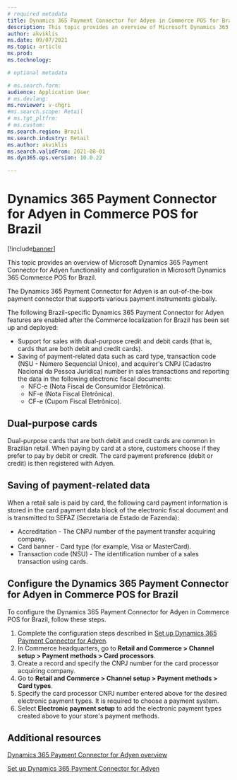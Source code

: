 ```yaml
---
# required metadata
title: Dynamics 365 Payment Connector for Adyen in Commerce POS for Brazil
description: This topic provides an overview of Microsoft Dynamics 365 Payment Connector for Adyen functionality and configuration in Microsoft Dynamics 365 Commerce POS for Brazil.
author: akviklis
ms.date: 09/07/2021
ms.topic: article
ms.prod: 
ms.technology: 

# optional metadata

# ms.search.form:
audience: Application User
# ms.devlang: 
ms.reviewer: v-chgri
#ms.search.scope: Retail
# ms.tgt_pltfrm: 
# ms.custom: 
ms.search.region: Brazil
ms.search.industry: Retail
ms.author: akviklis
ms.search.validFrom: 2021-08-01
ms.dyn365.ops.version: 10.0.22

---
```


# Dynamics 365 Payment Connector for Adyen in Commerce POS for Brazil

[!include[banner](../includes/banner.md)]

This topic provides an overview of Microsoft Dynamics 365 Payment Connector for Adyen functionality and configuration in Microsoft Dynamics 365 Commerce POS for Brazil.

The Dynamics 365 Payment Connector for Adyen is an out-of-the-box payment connector that supports various payment instruments globally. 

The following Brazil-specific Dynamics 365 Payment Connector for Adyen features are enabled after the Commerce localization for Brazil has been set up and deployed:

- Support for sales with dual-purpose credit and debit cards (that is, cards that are both debit and credit cards).
- Saving of payment-related data such as card type, transaction code (NSU - Número Sequencial Único), and acquirer's CNPJ (Cadastro Nacional da Pessoa Jurídica) number in sales transactions and reporting the data in the following electronic fiscal documents:
    - NFC-e (Nota Fiscal de Consumidor Eletrônica).
    - NF-e (Nota Fiscal Eletrônica).
    - CF-e (Cupom Fiscal Eletrônico).

## Dual-purpose cards

Dual-purpose cards that are both debit and credit cards are common in Brazilian retail. When paying by card at a store, customers choose if they prefer to pay by debit or credit. The card payment preference (debit or credit) is then registered with Adyen.

## Saving of payment-related data

When a retail sale is paid by card, the following card payment information is stored in the card payment data block of the electronic fiscal document and is transmitted to SEFAZ (Secretaria de Estado de Fazenda):
- Accreditation - The CNPJ number of the payment transfer acquiring company.
- Card banner - Card type (for example, Visa or MasterCard).
- Transaction code (NSU) - The identification number of a sales transaction using cards.

## Configure the Dynamics 365 Payment Connector for Adyen in Commerce POS for Brazil

To configure the Dynamics 365 Payment Connector for Adyen in Commerce POS for Brazil, follow these steps.

1. Complete the configuration steps described in [Set up Dynamics 365 Payment Connector for Adyen](../dev-itpro/adyen-connector-setup.md).
1. In Commerce headquarters, go to **Retail and Commerce \> Channel setup \> Payment methods \> Card processors**.
1. Create a record and specify the CNPJ number for the card processor acquiring company.
1. Go to **Retail and Commerce \> Channel setup \> Payment methods \> Card types**.
1. Specify the card processor CNPJ number entered above for the desired electronic payment types. It is required to choose a payment system.
1. Select **Electronic payment setup** to add the electronic payment types created above to your store's payment methods.

## Additional resources

[Dynamics 365 Payment Connector for Adyen overview](../dev-itpro/adyen-connector.md)

[Set up Dynamics 365 Payment Connector for Adyen](../dev-itpro/adyen-connector-setup.md)
